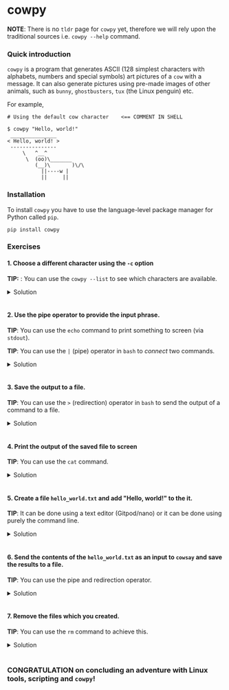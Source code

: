 # cowpy

**NOTE**: There is no `tldr` page for `cowpy` yet, therefore we will rely upon the traditional sources i.e. `cowpy --help` command.

### Quick introduction

`cowpy` is a program that generates ASCII (128 simplest characters with alphabets, numbers and special symbols) art pictures of a `cow` with a message. It can also generate pictures using pre-made images of other animals, such as `bunny`, `ghostbusters`, `tux` (the Linux penguin) etc.

For example,

```
# Using the default cow character    <== COMMENT IN SHELL

$ cowpy "Hello, world!"
 _______________
< Hello, world! >
 ---------------
     \   ^__^
      \  (oo)\_______
         (__)\       )\/\
           ||----w |
           ||     ||

```


### Installation

To install `cowpy` you have to use the language-level package manager for Python called `pip`.

```
pip install cowpy
```

### Exercises

#### 1. Choose a different character using the `-c` option

**TIP:** : You can use the `cowpy --list` to see which characters are available.

<details>
<summary> Solution </summary>

```bash
$ cowpy -c tux "Hello, world!" 
```

</details>

<br/>

#### 2. Use the pipe operator to provide the input phrase.


**TIP**: You can use the `echo` command to print something to screen (via `stdout`).

**TIP**: You can use the `|` (pipe) operator in `bash` to _connect_ two commands.

<details>
<summary> Solution </summary>

```bash
$ echo "Hello, world!" | cowpy
```

</details>


<br/>



#### 3. Save the output to a file.

**TIP**: You can use the `>` (redirection) operator in `bash` to send the output of a command to a file.

<details>
<summary> Solution </summary>

```bash

$ cowpy "Hello, world!" > cowpy.out.txt


# OR  You can combine all the above commands


$ echo "Hello, world!" | cowpy > cowpy.out.txt

```

</details>


<br/>


#### 4. Print the output of the saved file to screen


**TIP**: You can use the `cat` command.


<details>
<summary> Solution </summary>

```bash
$ cat cowpy.out.txt
```

</details>


<br/>




#### 5. Create a file `hello_world.txt` and add "Hello, world!" to the it.


**TIP**: It can be done using a text editor (Gitpod/nano) or it can be done using purely the command line.


<details>
<summary> Solution </summary>

```bash
$ echo "Hello, world!" > hello_world.txt
```

</details>


<br/>




#### 6. Send the contents of the `hello_world.txt` as an input to `cowsay` and save the results to a file.


**TIP**: You can use the pipe and redirection operator.


<details>
<summary> Solution </summary>

```bash
$ cat hello_world.txt | cowpy > cowpy.out.txt
```

</details>


<br/>




#### 7. Remove the files which you created.


**TIP**: You can use the `rm` command to achieve this.


<details>
<summary> Solution </summary>

```bash
$ rm cowpy.out.txt hello_world.txt
```

</details>


<br/>


### CONGRATULATION on concluding an adventure with Linux tools, scripting and `cowpy`!
